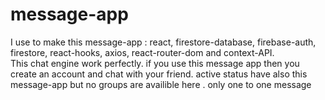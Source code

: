 # message-app
I use to make this message-app : react, firestore-database, firebase-auth, firestore, react-hooks, axios, react-router-dom and context-API.<br>
This chat engine work perfectly. if you use this message app then you create an account and chat with your friend. active status have also this message-app but no groups are availible here . only one to one message
